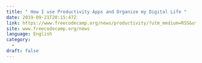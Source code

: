 ```yaml
---
title: " How I use Productivity Apps and Organize my Digital Life "
date: 2019-09-21T20:15:47Z
link: https://www.freecodecamp.org/news/productivity/?utm_medium=RSS&utm_source=news.12bit.vn
site: www.freecodecamp.org/news
language: English
category:
  -   
draft: false
---
```

